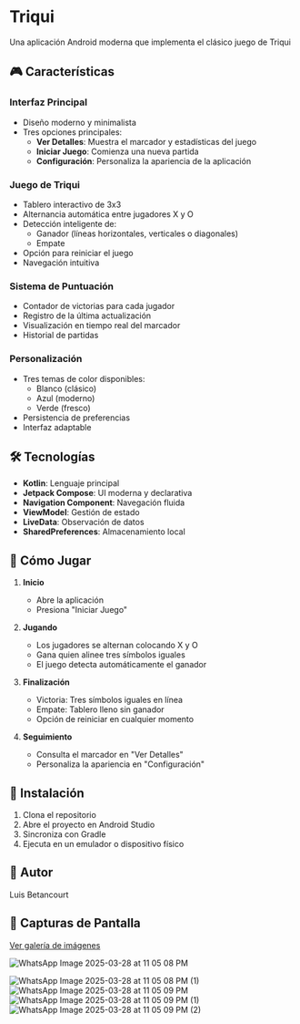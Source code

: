 # Triqui

Una aplicación Android moderna que implementa el clásico juego de Triqui

## 🎮 Características

### Interfaz Principal
- Diseño moderno y minimalista
- Tres opciones principales:
  - **Ver Detalles**: Muestra el marcador y estadísticas del juego
  - **Iniciar Juego**: Comienza una nueva partida
  - **Configuración**: Personaliza la apariencia de la aplicación

### Juego de Triqui
- Tablero interactivo de 3x3
- Alternancia automática entre jugadores X y O
- Detección inteligente de:
  - Ganador (líneas horizontales, verticales o diagonales)
  - Empate
- Opción para reiniciar el juego
- Navegación intuitiva

### Sistema de Puntuación
- Contador de victorias para cada jugador
- Registro de la última actualización
- Visualización en tiempo real del marcador
- Historial de partidas

### Personalización
- Tres temas de color disponibles:
  - Blanco (clásico)
  - Azul (moderno)
  - Verde (fresco)
- Persistencia de preferencias
- Interfaz adaptable

## 🛠️ Tecnologías

- **Kotlin**: Lenguaje principal
- **Jetpack Compose**: UI moderna y declarativa
- **Navigation Component**: Navegación fluida
- **ViewModel**: Gestión de estado
- **LiveData**: Observación de datos
- **SharedPreferences**: Almacenamiento local


## 🎯 Cómo Jugar

1. **Inicio**
   - Abre la aplicación
   - Presiona "Iniciar Juego"

2. **Jugando**
   - Los jugadores se alternan colocando X y O
   - Gana quien alinee tres símbolos iguales
   - El juego detecta automáticamente el ganador

3. **Finalización**
   - Victoria: Tres símbolos iguales en línea
   - Empate: Tablero lleno sin ganador
   - Opción de reiniciar en cualquier momento

4. **Seguimiento**
   - Consulta el marcador en "Ver Detalles"
   - Personaliza la apariencia en "Configuración"

## 🚀 Instalación

1. Clona el repositorio
2. Abre el proyecto en Android Studio
3. Sincroniza con Gradle
4. Ejecuta en un emulador o dispositivo físico

## 👤 Autor

Luis Betancourt


## 📸 Capturas de Pantalla

[Ver galería de imágenes](https://postimg.cc/gallery/vDdM2CC) 

![WhatsApp Image 2025-03-28 at 11 05 08 PM](https://github.com/user-attachments/assets/1debd606-4935-45eb-bfc8-9c4f73092c4f)

![WhatsApp Image 2025-03-28 at 11 05 08 PM (1)](https://github.com/user-attachments/assets/a44e1a42-dce4-4c43-b4ab-c083aaa1d2c9)
![WhatsApp Image 2025-03-28 at 11 05 09 PM](https://github.com/user-attachments/assets/7770e12a-9759-4b6c-8321-505cbbf5080d)
![WhatsApp Image 2025-03-28 at 11 05 09 PM (1)](https://github.com/user-attachments/assets/b46f1b5d-5ffd-428a-ac40-3d77399b3394)
![WhatsApp Image 2025-03-28 at 11 05 09 PM (2)](https://github.com/user-attachments/assets/80cd07c7-0455-41d3-ac10-27ca495d6ef4)


